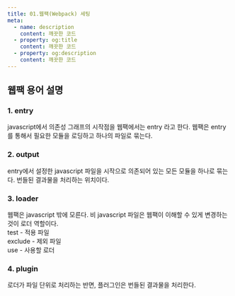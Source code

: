 ```yaml
---
title: 01.웹팩(Webpack) 세팅
meta:
  - name: description
    content: 깨끗한 코드
  - property: og:title
    content: 깨끗한 코드
  - property: og:description
    content: 깨끗한 코드
---
```


## 웹팩 용어 설명
### 1. entry
javascript에서 의존성 그래프의 시작점을 웹팩에서는 entry 라고 한다. 웹팩은 entry를 통해서 필요한 모듈을 로딩하고 하나의 파일로 묶는다.

### 2. output
entry에서 설정한 javascript 파일을 시작으로 의존되어 있는 모든 모듈을 하나로 묶는다. 번들된 결과물을 처리하는 위치이다.

### 3. loader
웹팩은 javascript 밖에 모른다. 비 javascript 파일은 웹팩이 이해할 수 있게 변경하는 것이 로더 역할이다.  
test - 적용 파일  
exclude - 제외 파일  
use - 사용할 로더

### 4. plugin
로더가 파일 단위로 처리하는 반면, 플러그인은 번들된 결과물을 처리한다.